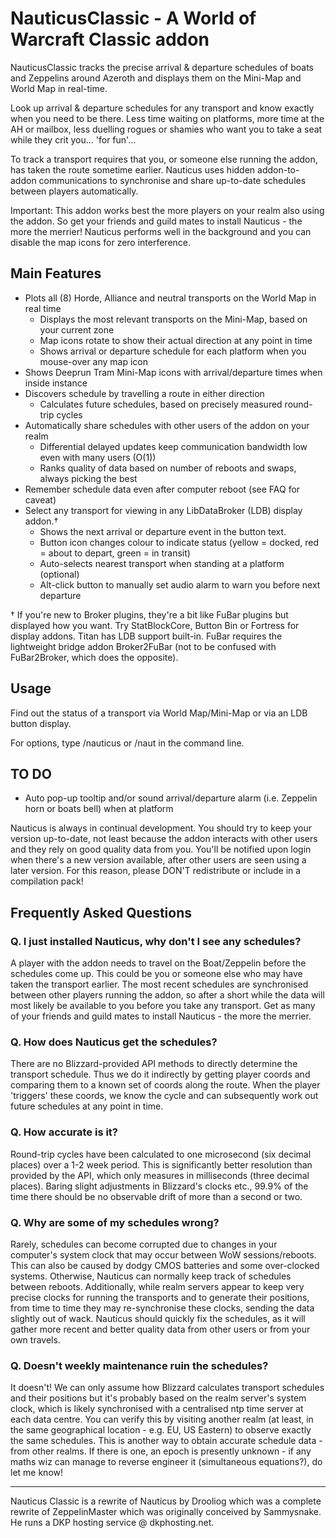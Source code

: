 # NauticusClassic - A World of Warcraft Classic addon

NauticusClassic tracks the precise arrival & departure schedules of boats and Zeppelins around Azeroth and displays them on the Mini-Map and World Map in real-time.

Look up arrival & departure schedules for any transport and know exactly when you need to be there. Less time waiting on platforms, more time at the AH or mailbox, less duelling rogues or shamies who want you to take a seat while they crit you... 'for fun'...

To track a transport requires that you, or someone else running the addon, has taken the route sometime earlier. Nauticus uses hidden addon-to-addon communications to synchronise and share up-to-date schedules between players automatically.

Important: This addon works best the more players on your realm also using the addon. So get your friends and guild mates to install Nauticus - the more the merrier! Nauticus performs well in the background and you can disable the map icons for zero interference.

## Main Features

 * Plots all (8) Horde, Alliance and neutral transports on the World Map in real time
   * Displays the most relevant transports on the Mini-Map, based on your current zone
   * Map icons rotate to show their actual direction at any point in time
   * Shows arrival or departure schedule for each platform when you mouse-over any map icon
 * Shows Deeprun Tram Mini-Map icons with arrival/departure times when inside instance
 * Discovers schedule by travelling a route in either direction
   * Calculates future schedules, based on precisely measured round-trip cycles
 * Automatically share schedules with other users of the addon on your realm
   * Differential delayed updates keep communication bandwidth low even with many users (O(1))
   * Ranks quality of data based on number of reboots and swaps, always picking the best
 * Remember schedule data even after computer reboot (see FAQ for caveat)
 * Select any transport for viewing in any LibDataBroker (LDB) display addon.†
   * Shows the next arrival or departure event in the button text.
   * Button icon changes colour to indicate status (yellow = docked, red = about to depart, green = in transit)
   * Auto-selects nearest transport when standing at a platform (optional)
   * Alt-click button to manually set audio alarm to warn you before next departure

† If you're new to Broker plugins, they're a bit like FuBar plugins but displayed how you want. Try StatBlockCore, Button Bin or Fortress for display addons. Titan has LDB support built-in. FuBar requires the lightweight bridge addon Broker2FuBar (not to be confused with FuBar2Broker, which does the opposite).

## Usage

Find out the status of a transport via World Map/Mini-Map or via an LDB button display.

For options, type /nauticus or /naut in the command line.

## TO DO

 * Auto pop-up tooltip and/or sound arrival/departure alarm (i.e. Zeppelin horn or boats bell) when at platform

Nauticus is always in continual development. You should try to keep your version up-to-date, not least because the addon interacts with other users and they rely on good quality data from you. You'll be notified upon login when there's a new version available, after other users are seen using a later version. For this reason, please DON'T redistribute or include in a compilation pack!

## Frequently Asked Questions

### Q. I just installed Nauticus, why don't I see any schedules?
A player with the addon needs to travel on the Boat/Zeppelin before the schedules come up. This could be you or someone else who may have taken the transport earlier. The most recent schedules are synchronised between other players running the addon, so after a short while the data will most likely be available to you before you take any transport. Get as many of your friends and guild mates to install Nauticus - the more the merrier.

### Q. How does Nauticus get the schedules?
There are no Blizzard-provided API methods to directly determine the transport schedule. Thus we do it indirectly by getting player coords and comparing them to a known set of coords along the route. When the player 'triggers' these coords, we know the cycle and can subsequently work out future schedules at any point in time.

### Q. How accurate is it?
Round-trip cycles have been calculated to one microsecond (six decimal places) over a 1-2 week period. This is significantly better resolution than provided by the API, which only measures in milliseconds (three decimal places). Baring slight adjustments in Blizzard's clocks etc., 99.9% of the time there should be no observable drift of more than a second or two.

### Q. Why are some of my schedules wrong?
Rarely, schedules can become corrupted due to changes in your computer's system clock that may occur between WoW sessions/reboots. This can also be caused by dodgy CMOS batteries and some over-clocked systems. Otherwise, Nauticus can normally keep track of schedules between reboots. Additionally, while realm servers appear to keep very precise clocks for running the transports and to generate their positions, from time to time they may re-synchronise these clocks, sending the data slightly out of wack. Nauticus should quickly fix the schedules, as it will gather more recent and better quality data from other users or from your own travels.

### Q. Doesn't weekly maintenance ruin the schedules?
It doesn't! We can only assume how Blizzard calculates transport schedules and their positions but it's probably based on the realm server's system clock, which is likely synchronised with a centralised ntp time server at each data centre. You can verify this by visiting another realm (at least, in the same geographical location - e.g. EU, US Eastern) to observe exactly the same schedules. This is another way to obtain accurate schedule data - from other realms. If there is one, an epoch is presently unknown - if any maths wiz can manage to reverse engineer it (simultaneous equations?), do let me know!

---
Nauticus Classic is a rewrite of Nauticus by Drooliog which was a complete rewrite of ZeppelinMaster which was originally conceived by Sammysnake. He runs a DKP hosting service @ dkphosting.net.
